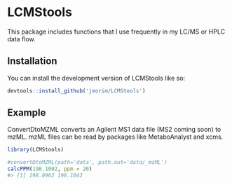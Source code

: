 
<!-- README.md is generated from README.Rmd. Please edit that file -->

# LCMStools

<!-- badges: start -->
<!-- badges: end -->

This package includes functions that I use frequently in my LC/MS or
HPLC data flow.

## Installation

You can install the development version of LCMStools like so:

``` r
devtools::install_github('jmorim/LCMStools')
```

## Example

ConvertDtoMZML converts an Agilent MS1 data file (MS2 coming soon) to
mzML. mzML files can be read by packages like MetaboAnalyst and xcms.

``` r
library(LCMStools)

#convertDtoMZML(path='data', path.out='data/_mzML')
calcPPM(198.1002, ppm = 20)
#> [1] 198.0962 198.1042
```
